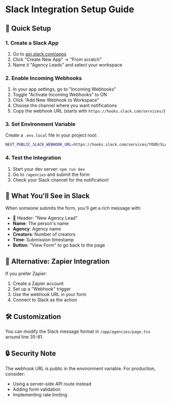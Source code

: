 # Slack Integration Setup Guide

## 🚀 Quick Setup

### 1. Create a Slack App
1. Go to [api.slack.com/apps](https://api.slack.com/apps)
2. Click "Create New App" → "From scratch"
3. Name it "Agency Leads" and select your workspace

### 2. Enable Incoming Webhooks
1. In your app settings, go to "Incoming Webhooks"
2. Toggle "Activate Incoming Webhooks" to ON
3. Click "Add New Webhook to Workspace"
4. Choose the channel where you want notifications
5. Copy the webhook URL (starts with `https://hooks.slack.com/services/`)

### 3. Set Environment Variable
Create a `.env.local` file in your project root:

```bash
NEXT_PUBLIC_SLACK_WEBHOOK_URL=https://hooks.slack.com/services/YOUR/SLACK/WEBHOOK
```

### 4. Test the Integration
1. Start your dev server: `npm run dev`
2. Go to `/agencies` and submit the form
3. Check your Slack channel for the notification!

## 📱 What You'll See in Slack

When someone submits the form, you'll get a rich message with:
- 🎯 Header: "New Agency Lead"
- **Name**: The person's name
- **Agency**: Agency name
- **Creators**: Number of creators
- **Time**: Submission timestamp
- **Button**: "View Form" to go back to the page

## 🔧 Alternative: Zapier Integration

If you prefer Zapier:
1. Create a Zapier account
2. Set up a "Webhook" trigger
3. Use the webhook URL in your form
4. Connect to Slack as the action

## 🛠️ Customization

You can modify the Slack message format in `/app/agencies/page.tsx` around line 35-81.

## 🔒 Security Note

The webhook URL is public in the environment variable. For production, consider:
- Using a server-side API route instead
- Adding form validation
- Implementing rate limiting
